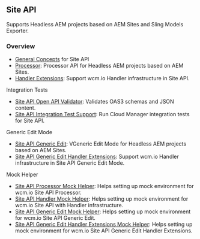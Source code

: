 ## Site API

Supports Headless AEM projects based on AEM Sites and Sling Models Exporter.

### Overview

* [General Concepts][general-concepts] for Site API
* [Processor](processor/): Processor API for Headless AEM projects based on AEM Sites.
* [Handler Extensions](handler/): Support wcm.io Handler infrastructure in Site API.

Integration Tests

* [Site API Open API Validator](openapi-validator/): Validates OAS3 schemas and JSON content.
* [Site API Integration Test Support](integration-test-support/): Run Cloud Manager integration tests for Site API.

Generic Edit Mode

* [Site API Generic Edit](generic-edit/): VGeneric Edit Mode for Headless AEM projects based on AEM Sites.
* [Site API Generic Edit Handler Extensions](generic-edit/handler/): Support wcm.io Handler infrastructure in Site API Generic Edit Mode.

Mock Helper

* [Site API Processor Mock Helper](https://wcm.io/testing/wcm-io-mock/site-api/processor/): Helps setting up mock environment for wcm.io Site API Processor.
* [Site API Handler Mock Helper](https://wcm.io/testing/wcm-io-mock/site-api/handler/): Helps setting up mock environment for wcm.io Site API with Handler infrastructure.
* [Site API Generic Edit Mock Helper](https://wcm.io/testing/wcm-io-mock/site-api/generic-edit/): Helps setting up mock environment for wcm.io Site API Generic Edit.
* [Site API Generic Edit Handler Extensions Mock Helper](https://wcm.io/testing/wcm-io-mock/site-api/generic-edit/handler/): Helps setting up mock environment for wcm.io Site API Generic Edit Handler Extensions.


[general-concepts]: general-concepts.html
